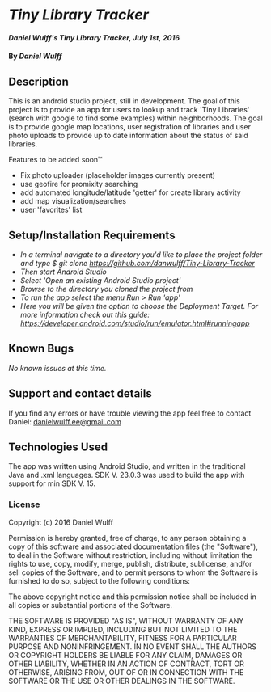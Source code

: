# _Tiny Library Tracker_

#### _Daniel Wulff's Tiny Library Tracker, July 1st, 2016_

#### By _**Daniel Wulff**_

## Description

This is an android studio project, still in development. The goal of this project is to provide an app for users to lookup and track 'Tiny Libraries' (search with google to find some examples) within neighborhoods. The goal is to provide google map locations, user registration of libraries and user photo uploads to provide up to date information about the status of said libraries.

Features to be added soon&trade;
* Fix photo uploader (placeholder images currently present)
* use geofire for promixity searching
* add automated longitude/latitude 'getter' for create library activity
* add map visualization/searches
* user 'favorites' list

## Setup/Installation Requirements

* _In a terminal navigate to a directory you'd like to place the project folder and type $ git clone https://github.com/danwulff/Tiny-Library-Tracker_
* _Then start Android Studio_
* _Select 'Open an existing Android Studio project'_
* _Browse to the directory you cloned the project from_
* _To run the app select the menu Run > Run 'app'_
* _Here you will be given the option to choose the Deployment Target. For more information check out this guide: https://developer.android.com/studio/run/emulator.html#runningapp_

## Known Bugs

_No known issues at this time._

## Support and contact details

If you find any errors or have trouble viewing the app feel free to contact Daniel: danielwulff.ee@gmail.com

## Technologies Used

The app was written using Android Studio, and written in the traditional Java and .xml languages. SDK V. 23.0.3 was used to build the app with support for min SDK V. 15.

### License

Copyright (c) 2016 Daniel Wulff

Permission is hereby granted, free of charge, to any person obtaining a copy of this software and associated documentation files (the "Software"), to deal in the Software without restriction, including without limitation the rights to use, copy, modify, merge, publish, distribute, sublicense, and/or sell copies of the Software, and to permit persons to whom the Software is furnished to do so, subject to the following conditions:

The above copyright notice and this permission notice shall be included in all copies or substantial portions of the Software.

THE SOFTWARE IS PROVIDED "AS IS", WITHOUT WARRANTY OF ANY KIND, EXPRESS OR IMPLIED, INCLUDING BUT NOT LIMITED TO THE WARRANTIES OF MERCHANTABILITY, FITNESS FOR A PARTICULAR PURPOSE AND NONINFRINGEMENT. IN NO EVENT SHALL THE AUTHORS OR COPYRIGHT HOLDERS BE LIABLE FOR ANY CLAIM, DAMAGES OR OTHER LIABILITY, WHETHER IN AN ACTION OF CONTRACT, TORT OR OTHERWISE, ARISING FROM, OUT OF OR IN CONNECTION WITH THE SOFTWARE OR THE USE OR OTHER DEALINGS IN THE SOFTWARE.
